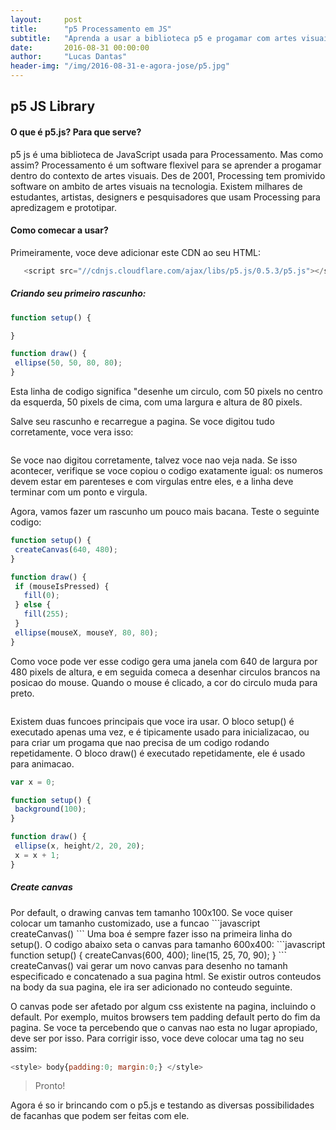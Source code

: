 ```yaml
---
layout:     post
title:      "p5 Processamento em JS"
subtitle:   "Aprenda a usar a biblioteca p5 e progamar com artes visuais"
date:       2016-08-31 00:00:00
author:     "Lucas Dantas"
header-img: "/img/2016-08-31-e-agora-jose/p5.jpg"
---
```



 <h2 class="section-heading">p5 JS Library</h2>
 
 <h4 class="section-heading">O que é p5.js? Para que serve?</h4>
 p5 js é uma biblioteca de JavaScript usada para Processamento. Mas como assim?
 Processamento é um software flexivel para se aprender a progamar dentro do contexto de artes visuais.
 Des de 2001, Processing tem promivido software on ambito de artes visuais na tecnologia. Existem milhares de estudantes, artistas, designers e pesquisadores que usam Processing para apredizagem e prototipar.
 
 <h4 class="section-heading">Como comecar a usar?</h4>
 
 Primeiramente, voce deve adicionar este CDN ao seu HTML:
 ```javascript
    <script src="//cdnjs.cloudflare.com/ajax/libs/p5.js/0.5.3/p5.js"></script>
 ```
 
 <h5 class="section-heading">Criando seu primeiro rascunho:</h5>
 
 ```javascript
 function setup() {

}

function draw() {
  ellipse(50, 50, 80, 80);
}
 ```
 Esta linha de codigo significa "desenhe um circulo, com 50 pixels no centro da esquerda, 50 pixels de cima, com uma largura e altura de 80 pixels.
 
 Salve seu rascunho e recarregue a pagina. Se voce digitou tudo corretamente, voce vera isso:
 
 <img src="http://p5js.org/img/get-started/first-sketch.png" alt="" style="margin: 0 auto;"/>
 
 Se voce nao digitou corretamente, talvez voce nao veja nada. Se isso acontecer, verifique se voce copiou o codigo exatamente igual: os numeros devem estar em parenteses e com virgulas entre eles, e a linha deve terminar com um ponto e virgula.
 
 Agora, vamos fazer um rascunho um pouco mais bacana. Teste o seguinte codigo:
 ```javascript
 function setup() {
  createCanvas(640, 480);
}

function draw() {
  if (mouseIsPressed) {
    fill(0);
  } else {
    fill(255);
  }
  ellipse(mouseX, mouseY, 80, 80);
}
 ```
 Como voce pode ver esse codigo gera uma janela com 640 de largura por 480 pixels de altura, e em seguida comeca a desenhar circulos brancos na posicao do mouse. Quando o mouse é clicado, a cor do circulo muda para preto. 
 
 <img src="http://p5js.org/img/get-started/first-sketch2.png" alt="" style="margin: 0 auto;"/>
 
 Existem duas funcoes principais que voce ira usar. O bloco setup() é executado apenas uma vez, e é tipicamente usado para inicializacao, ou para criar um progama que nao precisa de um codigo rodando repetidamente. O bloco draw() é executado repetidamente, ele é usado para animacao.
 
 ```javascript
 var x = 0;

function setup() {
  background(100);  
}

function draw() {
  ellipse(x, height/2, 20, 20);
  x = x + 1;
}
 ```
 
  <h5 class="section-heading">Create canvas</h5>
  Por default, o drawing canvas tem tamanho 100x100. Se voce quiser colocar um tamanho customizado, use a funcao
  ```javascript
  createCanvas()
  ```
  Uma boa é sempre fazer isso na primeira linha do setup(). O codigo abaixo seta o canvas para tamanho 600x400:
  ```javascript
  function setup() {
  createCanvas(600, 400);
  line(15, 25, 70, 90);
}
  ```
  createCanvas() vai gerar um novo canvas para desenho no tamanh especificado e concatenado a sua pagina html.
  Se existir outros conteudos na body da sua pagina, ele ira ser adicionado no conteudo seguinte.
 
 O canvas pode ser afetado por algum css existente na pagina, incluindo o default. Por exemplo, muitos browsers tem padding default perto do fim da pagina. Se voce ta percebendo que o canvas nao esta no lugar apropiado, deve ser por isso. Para corrigir isso, voce deve colocar uma tag no seu <head> assim:
 
 ```javascript
 <style> body{padding:0; margin:0;} </style>
 ```
 <blockquote>Pronto!</blockquote>
 
 Agora é so ir brincando com o p5.js e testando as diversas possibilidades de facanhas que podem ser feitas com ele.
 

 
 
 
 


 
 

